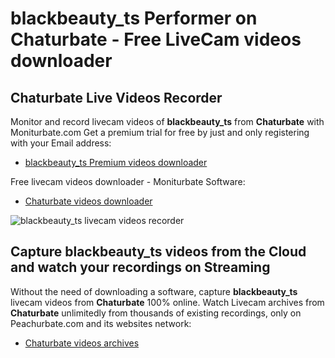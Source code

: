 # blackbeauty_ts Performer on Chaturbate - Free LiveCam videos downloader

## Chaturbate Live Videos Recorder

Monitor and record livecam videos of **blackbeauty_ts** from **Chaturbate** with Moniturbate.com
Get a premium trial for free by just and only registering with your Email address:
* [blackbeauty_ts Premium videos downloader](https://moniturbate.com/request-demo-licence-key.html)

Free livecam videos downloader - Moniturbate Software:
* [Chaturbate videos downloader](https://moniturbate.com/moniturbate-download-software.html)

![blackbeauty_ts livecam videos recorder](https://peachurnet.com/templates/moniturbate-software.png)


## Capture blackbeauty_ts videos from the Cloud and watch your recordings on Streaming

Without the need of downloading a software, capture **blackbeauty_ts** livecam videos from **Chaturbate** 100% online.
Watch Livecam archives from **Chaturbate** unlimitedly from thousands of existing recordings, only on Peachurbate.com and its websites network:
* [Chaturbate videos archives](https://peachurnet.com/)